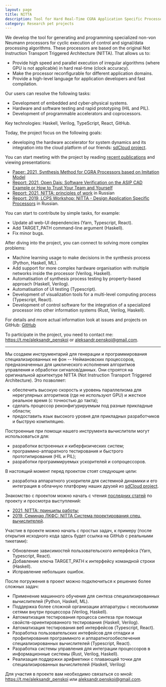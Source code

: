 ```yaml
---
layout: page
title: NITTA
description: Tool for Hard Real-Time CGRA Application Specific Processors
category: Research pet projects
---
```


We develop the tool for generating and programming specialized non-von Neumann processors for cyclic execution of control and signal/data processing algorithms. These processors are based on the original Not Instruction Transport Triggered Architecture (NITTA). That allows us to:

- Provide high speed and parallel execution of irregular algorithms (where GPU is not applicable) in hard real-time (clock accuracy).
- Make the processor reconfigurable for different application domains.
- Provide a high-level language for application developers and fast compilation.

Our users can resolve the following tasks:

- Development of embedded and cyber-physical systems.
- Hardware and software testing and rapid prototyping (HIL and PIL).
- Development of programmable accelerators and coprocessors.

Key technologies: Haskell, Verilog, TypeScript, React, GitHub.

Today, the project focus on the following goals:

- developing the hardware accelerator for system dynamics and its integration into the cloud platform of our friends: [sdCloud project](https://sdcloud.io).

You can start meeting with the project by reading [recent publications](https://ryukzak.github.io/publications/) and viewing presentations:
- [Paper: 2021, Synthesis Method for CGRA Processors based on Imitation Model](https://www.researchgate.net/publication/350871215_Synthesis_Method_for_CGRA_Processors_based_on_Imitation_Model)
- [Report: 2021, Open Dais: Software Verification on the ASIP CAD Example or How to Trust Your Team and Yourself](https://ryukzak.github.io/news/2021-04-29-software-verification-on-CAD-example/)
- [Report: 2021, NITTA: principles of work](https://ryukzak.github.io/news/2021-02-03-nitta-internals/) in Russian
- [Report: 2019, LCPS Workshop: NITTA - Design Application Specific Processors](https://disk.yandex.ru/i/nllkSLEIzmf7GA) in Russian.

You can start to contribute by simple tasks, for example:

- Update all web-UI dependencies (Yarn, Typescript, React).
- Add TARGET_PATH command-line argument (Haskell).
- Fix minor bugs.

After diving into the project, you can connect to solving more complex problems:

- Machine learning usage to make decisions in the synthesis process (Python, Haskell, ML).
- Add support for more complex hardware organisation with multiple networks inside the processor (Verilog, Haskell).
- Automatisation of synthesis process testing by property-based approach (Haskell, Verilog).
- Automatisation of UI testing (Typescript).
- Development of visualization tools for a multi-level computing process (Typescript, React).
- Development of control software for the integration of a specialized processor into other information systems (Rust, Verilog, Haskell).

For details and more actual information look at issues and projects on GitHub: [GitHub](https://github.com/ryukzak/nitta)

To participate in the project, you need to contact me: <https://t.me/aleksandr_penskoi> or <aleksandr.penskoi@gmail.com>.

---

Мы создаем инструментарий для генерации и программирования специализированных не фон -- Неймановских процессоров, предназначенных для циклического исполнения алгоритмов управления и обработки сигналов/данных. Они строятся на оригинальной архитектуре NITTA (Not Instruction Transport Triggered Architecture). Это позволяет:

- обеспечить высокую скорость и уровень параллелизма для нерегулярных алгоритмов (где не используют GPU) и жесткое реальное время (с точностью до такта);
- сделать процессор реконфигурируемым под разные прикладные области;
- предоставить язык высокого уровня для прикладных разработчиков и быструю компиляцию.

Построенные при помощи нашего инструмента вычислители могут использоваться для:

- разработки встроенных и киберфизических систем;
- программно-аппаратного тестирования и быстрого прототипирования (HIL и PIL);
- разработки программируемых ускорителей и сопроцессоров.

В настоящий момент перед проектом стоят следующие цели:

- разработка аппаратного ускорителя для системной динамики и его интеграция в облачную платформу наших друзей из [sdCloud project](https://sdcloud.io).

Знакомство с проектом можно начать с чтения [последних статей](https://ryukzak.github.io/publications/) по проекту и просмотра выступлений:
- [2021, NITTA: принципы работы](https://ryukzak.github.io/2021/02/03/nitta-internals.html);
- [2019, Семинар ЛКФС: NITTA Система проектирования спец. вычислителей](https://disk.yandex.ru/i/nllkSLEIzmf7GA).

Участие в проекте можно начать с простых задач, к примеру (после открытия исходного кода здесь будет ссылка на GitHub с реальными тикетами):

- Обновление зависимостей пользовательского интерфейса (Yarn, Typescript, React).
- Добавление ключа TARGET_PATH к интерфейсу командной строки (Haskell).
- Исправление небольших ошибок.

После погружения в проект можно подключиться к решению более сложных задач:

- Применение машинного обучения для синтеза специализированных вычислителей (Python, Haskell, ML).
- Поддержка более сложной организации аппаратуры с несколькими сетями внутри процессора (Verilog, Haskell).
- Автоматизация тестирования процесса синтеза при помощи свойств-ориентированного тестирования (Haskell, Verilog).
- Автоматизация тестирования веб интерфейсов (Typescript, React).
- Разработка пользовательских интефейсов для отладки и профилирования программного и аппаратногообеспечения  специализированных вычислителей (Typescript, React).
- Разработка системы управления для интеграции процессоров в информационные системы (Rust, Verilog, Haskell).
- Реализация поддержки арифметики с плавающей точки для специализированных вычислителей (Haskell, Verilog)

Для участия в проекте вам необходимо связаться со мной: <https://t.me/aleksandr_penskoi> или <aleksandr.penskoi@gmail.com>.
